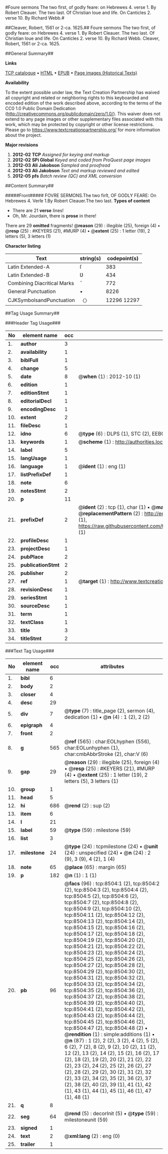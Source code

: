 #Foure sermons The two first, of godly feare: on Hebrewes 4. verse 1. By Robert Cleauer. The two last. Of Christian loue and life. On Canticles 2. verse 10. By Richard Webb.#

##Cleaver, Robert, 1561 or 2-ca. 1625.##
Foure sermons The two first, of godly feare: on Hebrewes 4. verse 1. By Robert Cleauer. The two last. Of Christian loue and life. On Canticles 2. verse 10. By Richard Webb.
Cleaver, Robert, 1561 or 2-ca. 1625.

##General Summary##

**Links**

[TCP catalogue](http://www.ota.ox.ac.uk/tcp/)  • 
[HTML](http://tei.it.ox.ac.uk/tcp/Texts-HTML/free/A18/A18963.html)  • 
[EPUB](http://tei.it.ox.ac.uk/tcp/Texts-EPUB/free/A18/A18963.epub) • 
[Page images (Historical Texts)](https://historicaltexts.jisc.ac.uk/eebo-99843748e)

**Availability**

To the extent possible under law, the Text Creation Partnership has waived all copyright and related or neighboring rights to this keyboarded and encoded edition of the work described above, according to the terms of the CC0 1.0 Public Domain Dedication (http://creativecommons.org/publicdomain/zero/1.0/). This waiver does not extend to any page images or other supplementary files associated with this work, which may be protected by copyright or other license restrictions. Please go to https://www.textcreationpartnership.org/ for more information about the project.

**Major revisions**

1. __2012-02__ __TCP__ *Assigned for keying and markup*
1. __2012-02__ __SPi Global__ *Keyed and coded from ProQuest page images*
1. __2012-03__ __Ali Jakobson__ *Sampled and proofread*
1. __2012-03__ __Ali Jakobson__ *Text and markup reviewed and edited*
1. __2012-05__ __pfs__ *Batch review (QC) and XML conversion*

##Content Summary##

#####Front#####
FOVRE SERMONS.The two firſt, OF GODLY FEARE: On Hebrewes 4. Verſe 1.By Robert Cleauer.The two last. 
**Types of content**

  * There are 21 **verse** lines!
  * Oh, Mr. Jourdain, there is **prose** in there!

There are 29 **omitted** fragments! 
 @__reason__ (29) : illegible (25), foreign (4)  •  @__resp__ (25) : #KEYERS (21), #MURP (4)  •  @__extent__ (25) : 1 letter (19), 2 letters (5), 3 letters (1)

**Character listing**


|Text|string(s)|codepoint(s)|
|---|---|---|
|Latin Extended-A|ſ|383|
|Latin Extended-B|Ʋ|434|
|Combining             Diacritical Marks|̄|772|
|General Punctuation|•|8226|
|CJKSymbolsandPunctuation|〈〉|12296 12297|

##Tag Usage Summary##

###Header Tag Usage###

|No|element name|occ|attributes|
|---|---|---|---|
|1.|__author__|3||
|2.|__availability__|1||
|3.|__biblFull__|1||
|4.|__change__|5||
|5.|__date__|8| @__when__ (1) : 2012-10 (1)|
|6.|__edition__|1||
|7.|__editionStmt__|1||
|8.|__editorialDecl__|1||
|9.|__encodingDesc__|1||
|10.|__extent__|2||
|11.|__fileDesc__|1||
|12.|__idno__|6| @__type__ (6) : DLPS (1), STC (2), EEBO-CITATION (1), PROQUEST (1), VID (1)|
|13.|__keywords__|1| @__scheme__ (1) : http://authorities.loc.gov/ (1)|
|14.|__label__|5||
|15.|__langUsage__|1||
|16.|__language__|1| @__ident__ (1) : eng (1)|
|17.|__listPrefixDef__|1||
|18.|__note__|6||
|19.|__notesStmt__|2||
|20.|__p__|11||
|21.|__prefixDef__|2| @__ident__ (2) : tcp (1), char (1)  •  @__matchPattern__ (2) : ([0-9\-]+):([0-9IVX]+) (1), (.+) (1)  •  @__replacementPattern__ (2) : http://eebo.chadwyck.com/downloadtiff?vid=$1&page=$2 (1), https://raw.githubusercontent.com/textcreationpartnership/Texts/master/tcpchars.xml#$1 (1)|
|22.|__profileDesc__|1||
|23.|__projectDesc__|1||
|24.|__pubPlace__|2||
|25.|__publicationStmt__|2||
|26.|__publisher__|2||
|27.|__ref__|1| @__target__ (1) : http://www.textcreationpartnership.org/docs/. (1)|
|28.|__revisionDesc__|1||
|29.|__seriesStmt__|1||
|30.|__sourceDesc__|1||
|31.|__term__|1||
|32.|__textClass__|1||
|33.|__title__|3||
|34.|__titleStmt__|2||


###Text Tag Usage###

|No|element name|occ|attributes|
|---|---|---|---|
|1.|__bibl__|6||
|2.|__body__|2||
|3.|__closer__|4||
|4.|__desc__|29||
|5.|__div__|7| @__type__ (7) : title_page (2), sermon (4), dedication (1)  •  @__n__ (4) : 1 (2), 2 (2)|
|6.|__epigraph__|4||
|7.|__front__|2||
|8.|__g__|565| @__ref__ (565) : char:EOLhyphen (556), char:EOLunhyphen (1), char:cmbAbbrStroke (2), char:V (6)|
|9.|__gap__|29| @__reason__ (29) : illegible (25), foreign (4)  •  @__resp__ (25) : #KEYERS (21), #MURP (4)  •  @__extent__ (25) : 1 letter (19), 2 letters (5), 3 letters (1)|
|10.|__group__|1||
|11.|__head__|5||
|12.|__hi__|686| @__rend__ (2) : sup (2)|
|13.|__item__|6||
|14.|__l__|21||
|15.|__label__|59| @__type__ (59) : milestone (59)|
|16.|__list__|3||
|17.|__milestone__|24| @__type__ (24) : tcpmilestone (24)  •  @__unit__ (24) : unspecified (24)  •  @__n__ (24) : 2 (9), 3 (9), 4 (2), 1 (4)|
|18.|__note__|65| @__place__ (65) : margin (65)|
|19.|__p__|182| @__n__ (1) : 1 (1)|
|20.|__pb__|96| @__facs__ (96) : tcp:8504:1 (2), tcp:8504:2 (2), tcp:8504:3 (2), tcp:8504:4 (2), tcp:8504:5 (2), tcp:8504:6 (2), tcp:8504:7 (2), tcp:8504:8 (2), tcp:8504:9 (2), tcp:8504:10 (2), tcp:8504:11 (2), tcp:8504:12 (2), tcp:8504:13 (2), tcp:8504:14 (2), tcp:8504:15 (2), tcp:8504:16 (2), tcp:8504:17 (2), tcp:8504:18 (2), tcp:8504:19 (2), tcp:8504:20 (2), tcp:8504:21 (2), tcp:8504:22 (2), tcp:8504:23 (2), tcp:8504:24 (2), tcp:8504:25 (2), tcp:8504:26 (2), tcp:8504:27 (2), tcp:8504:28 (2), tcp:8504:29 (2), tcp:8504:30 (2), tcp:8504:31 (2), tcp:8504:32 (2), tcp:8504:33 (2), tcp:8504:34 (2), tcp:8504:35 (2), tcp:8504:36 (2), tcp:8504:37 (2), tcp:8504:38 (2), tcp:8504:39 (2), tcp:8504:40 (2), tcp:8504:41 (2), tcp:8504:42 (2), tcp:8504:43 (2), tcp:8504:44 (2), tcp:8504:45 (2), tcp:8504:46 (2), tcp:8504:47 (2), tcp:8504:48 (2)  •  @__rendition__ (1) : simple:additions (1)  •  @__n__ (87) : 1 (2), 2 (2), 3 (2), 4 (2), 5 (2), 6 (2), 7 (2), 8 (2), 9 (2), 10 (2), 11 (2), 12 (2), 13 (2), 14 (2), 15 (2), 16 (2), 17 (2), 18 (2), 19 (2), 20 (2), 21 (2), 22 (2), 23 (2), 24 (2), 25 (2), 26 (2), 27 (2), 28 (2), 29 (2), 30 (2), 31 (2), 32 (2), 33 (2), 34 (2), 35 (2), 36 (2), 37 (2), 38 (2), 40 (2), 39 (1), 41 (1), 42 (1), 43 (1), 44 (1), 45 (1), 46 (1), 47 (1), 48 (1)|
|21.|__q__|8||
|22.|__seg__|64| @__rend__ (5) : decorInit (5)  •  @__type__ (59) : milestoneunit (59)|
|23.|__signed__|1||
|24.|__text__|2| @__xml:lang__ (2) : eng (0)|
|25.|__trailer__|1||
